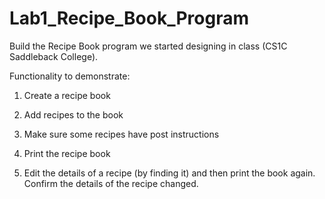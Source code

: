 # Lab1_Recipe_Book_Program
Build the Recipe Book program we started designing in class (CS1C Saddleback College).

Functionality to demonstrate:

1. Create a recipe book

2. Add recipes to the book

3. Make sure some recipes have post instructions

4. Print the recipe book

5. Edit the details of a recipe (by finding it) and then print the book again. Confirm the details of the recipe changed.